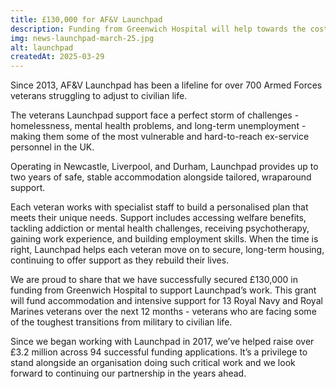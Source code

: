 ```yaml
---
title: £130,000 for AF&V Launchpad
description: Funding from Greenwich Hospital will help towards the costs of accommodating and rehabilitating homeless and long-term unemployed Royal Navy and Royal Marines veterans.
img: news-launchpad-march-25.jpg
alt: launchpad
createdAt: 2025-03-29
---
```

Since 2013, AF&V Launchpad has been a lifeline for over 700 Armed Forces veterans struggling to adjust to civilian life. 

The veterans Launchpad support face a perfect storm of challenges - homelessness, mental health problems, and long-term unemployment - making them some of the most vulnerable and hard-to-reach ex-service personnel in the UK.

Operating in Newcastle, Liverpool, and Durham, Launchpad provides up to two years of safe, stable accommodation alongside tailored, wraparound support. 

Each veteran works with specialist staff to build a personalised plan that meets their unique needs. Support includes accessing welfare benefits, tackling addiction or mental health challenges, receiving psychotherapy, gaining work experience, and building employment skills. When the time is right, Launchpad helps each veteran move on to secure, long-term housing, continuing to offer support as they rebuild their lives.

We are proud to share that we have successfully secured £130,000 in funding from Greenwich Hospital to support Launchpad’s work. This grant will fund accommodation and intensive support for 13 Royal Navy and Royal Marines veterans over the next 12 months - veterans who are facing some of the toughest transitions from military to civilian life.

Since we began working with Launchpad in 2017, we’ve helped raise over £3.2 million across 94 successful funding applications. It’s a privilege to stand alongside an organisation doing such critical work and we look forward to continuing our partnership in the years ahead.
